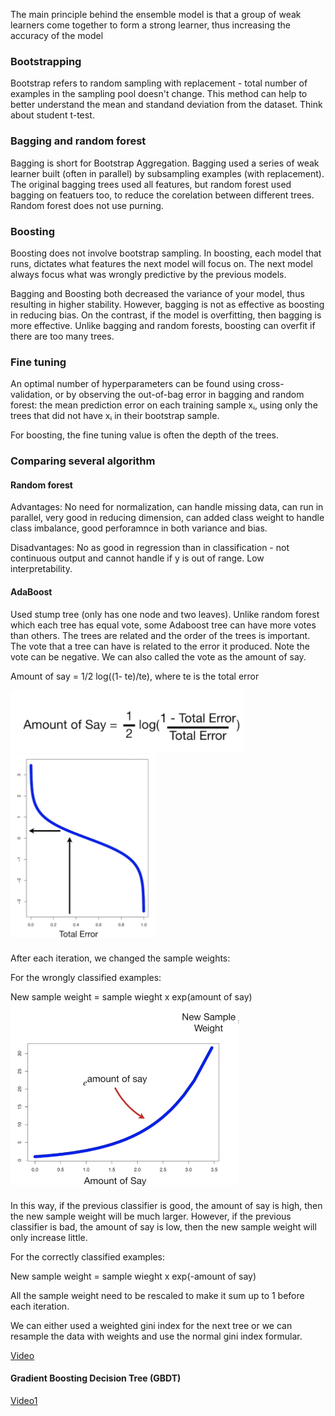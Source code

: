 The main principle behind the ensemble model is that a group of weak learners come together to form a strong learner, 
thus increasing the accuracy of the model

### Bootstrapping
Bootstrap refers to random sampling with replacement - total number of examples in the sampling pool doesn't change. 
This method can help to better understand the mean and standand deviation from the dataset. Think about student t-test.

### Bagging and random forest
Bagging is short for Bootstrap Aggregation.
Bagging used a series of weak learner built (often in parallel) by subsampling examples (with replacement). 
The original bagging trees used all features, 
but random forest used bagging on featuers too, to reduce the corelation between different trees. Random forest does not use purning.

### Boosting
Boosting does not involve bootstrap sampling. In boosting, each model that runs, dictates what features the next model will focus on. 
The next model always focus what was wrongly predictive by the previous models.

Bagging and Boosting both decreased the variance of your model, thus resulting in higher stability. 
However, bagging is not as effective as boosting in reducing bias. 
On the contrast, if the model is overfitting, then bagging is more effective. 
Unlike bagging and random forests, boosting can overfit if there are too many trees.

### Fine tuning
An optimal number of hyperparameters can be found using cross-validation, or by observing the out-of-bag error in bagging and random forest: 
the mean prediction error on each training sample xᵢ, using only the trees that did not have xᵢ in their bootstrap sample.

For boosting, the fine tuning value is often the depth of the trees.

### Comparing several algorithm

#### Random forest

Advantages:
No need for normalization, can handle missing data, can run in parallel, 
very good in reducing dimension, 
can added class weight to handle class imbalance, 
good perforamnce in both variance and bias.

Disadvantages:
No as good in regression than in classification - not continuous output and cannot handle if y is out of range.
Low interpretability. 

#### AdaBoost
Used stump tree (only has one node and two leaves). 
Unlike random forest which each tree has equal vote, some Adaboost tree can have more votes than others.
The trees are related and the order of the trees is important. 
The vote that a tree can have is related to the error it produced. 
Note the vote can be negative. We can also called the vote as the amount of say.

Amount of say = 1/2 log((1- te)/te), where te is the total error

<img src = ../images/amount-of-say.png height = 100>
<img src = ../images/amount-of-say2.png height = 300>

After each iteration, we changed the sample weights:

For the wrongly classified examples:

New sample weight = sample wieght x exp(amount of say)
<img src = ../images/new-weight.png height = 300>

In this way, if the previous classifier is good, the amount of say is high, 
then the new sample weight will be much larger. However, if the previous classifier is bad,
the amount of say is low, then the new sample weight will only increase little.

For the correctly classified examples:

New sample weight = sample wieght x exp(-amount of say)

All the sample weight need to be rescaled to make it sum up to 1 before each iteration.

We can either used a weighted gini index for the next tree or we can resample the data with weights 
and use the normal gini index formular. 

[Video](https://www.youtube.com/watch?v=LsK-xG1cLYA)

#### Gradient Boosting Decision Tree (GBDT)
[Video1](https://www.youtube.com/watch?v=3CC4N4z3GJc)

